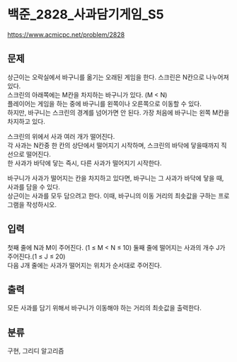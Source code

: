 # 백준_2828_사과담기게임_S5
https://www.acmicpc.net/problem/2828

## 문제
상근이는 오락실에서 바구니를 옮기는 오래된 게임을 한다. 스크린은 N칸으로 나누어져 있다.  
스크린의 아래쪽에는 M칸을 차지하는 바구니가 있다. (M < N)  
플레이어는 게임을 하는 중에 바구니를 왼쪽이나 오른쪽으로 이동할 수 있다.  
하지만, 바구니는 스크린의 경계를 넘어가면 안 된다. 가장 처음에 바구니는 왼쪽 M칸을 차지하고 있다.  

스크린의 위에서 사과 여러 개가 떨어진다.  
각 사과는 N칸중 한 칸의 상단에서 떨어지기 시작하며, 스크린의 바닥에 닿을때까지 직선으로 떨어진다.  
한 사과가 바닥에 닿는 즉시, 다른 사과가 떨어지기 시작한다.  

바구니가 사과가 떨어지는 칸을 차지하고 있다면, 바구니는 그 사과가 바닥에 닿을 때, 사과를 담을 수 있다.  
상근이는 사과를 모두 담으려고 한다. 이때, 바구니의 이동 거리의 최솟값을 구하는 프로그램을 작성하시오.  

## 입력
첫째 줄에 N과 M이 주어진다. (1 ≤ M < N ≤ 10) 둘째 줄에 떨어지는 사과의 개수 J가 주어진다.(1 ≤ J ≤ 20)  
다음 J개 줄에는 사과가 떨어지는 위치가 순서대로 주어진다.

## 출력
모든 사과를 담기 위해서 바구니가 이동해야 하는 거리의 최솟값을 출력한다.

## 분류
구현, 그리디 알고리즘